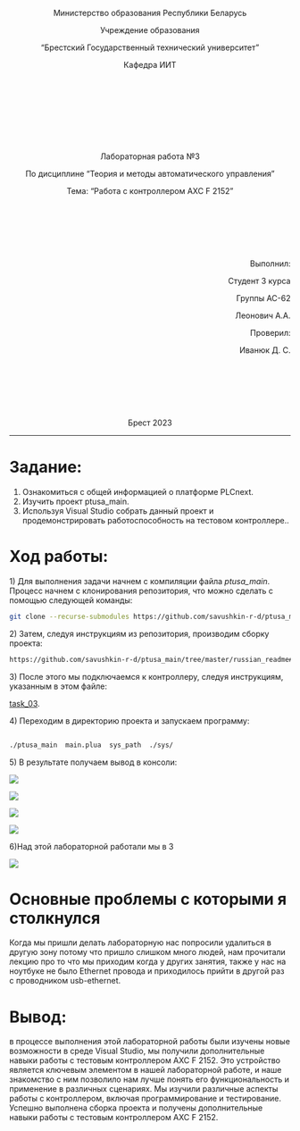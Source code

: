 <p align="center"> Министерство образования Республики Беларусь</p>
<p align="center">Учреждение образования</p>
<p align="center">“Брестский Государственный технический университет”</p>
<p align="center">Кафедра ИИТ</p>
<br><br><br><br><br><br><br>
<p align="center">Лабораторная работа №3</p>
<p align="center">По дисциплине “Теория и методы автоматического управления”</p>
<p align="center">Тема: “Работа с контроллером AXC F 2152”</p>
<br><br><br><br><br>
<p align="right">Выполнил:</p>
<p align="right">Студент 3 курса</p>
<p align="right">Группы АС-62</p>
<p align="right">Леонович А.А.</p>
<p align="right">Проверил:</p>
<p align="right">Иванюк Д. С.</p>
<br><br><br><br><br>
<p align="center">Брест 2023</p>

---

# Задание:
1. Ознакомиться с общей информацией о платформе PLCnext.
2. Изучить проект ptusa_main.
3. Используя Visual Studio собрать данный проект и продемонстрировать работоспособность на тестовом контроллере..

# Ход работы:

<p>1) Для выполнения задачи начнем с компиляции файла <em>ptusa_main</em>. Процесс начнем с клонирования репозитория, что можно сделать с помощью следующей команды:</p>

 ``` bash
git clone --recurse-submodules https://github.com/savushkin-r-d/ptusa_main.git 
```

<p>2) Затем, следуя инструкциям из репозитория, производим сборку проекта:</p>

``` bash
https://github.com/savushkin-r-d/ptusa_main/tree/master/russian_readme#%D0%BA%D0%B0%D0%BA-%D1%81%D0%BE%D0%B1%D1%80%D0%B0%D1%82%D1%8C-%D0%BF%D1%80%D0%BE%D0%B5%D0%BA%D1%82
```

<p>3) После этого мы подключаемся к контроллеру, следуя инструкциям, указанным в этом файле:</p>

[task_03](../../task_03/doc/readme.md).

<p>4) Переходим в директорию проекта и запускаем программу:</p>

``` bash

./ptusa_main  main.plua  sys_path  ./sys/

```

<p>5) В результате получаем вывод в консоли:</p>

![](images/console.png)

![](images/main-admin.png)

![](images/notebookscreen.png)

![](images/screenshot_workpage.png)

<p>6)Над этой лабораторной работали мы в 3 </p>

![](images/together.png)

# Основные проблемы с которыми я столкнулся
 Когда мы пришли делать лабораторную нас попросили удалиться в другую зону потому что пришло слишком много людей, нам прочитали лекцию про то что мы приходим когда у других занятия, также у нас на ноутбуке не было Ethernet провода и приходилось прийти в другой раз с проводником usb-ethernet. 

 # Вывод:
  в процессе выполнения этой лабораторной работы были изучены новые возможности в среде Visual Studio, мы получили дополнительные навыки работы с тестовым контроллером AXC F 2152. Это устройство является ключевым элементом в нашей лабораторной работе, и наше знакомство с ним позволило нам лучше понять его функциональность и применение в различных сценариях. Мы изучили различные аспекты работы с контроллером, включая программирование и тестирование. Успешно выполнена сборка проекта и получены дополнительные навыки работы с тестовым контроллером AXC F 2152.